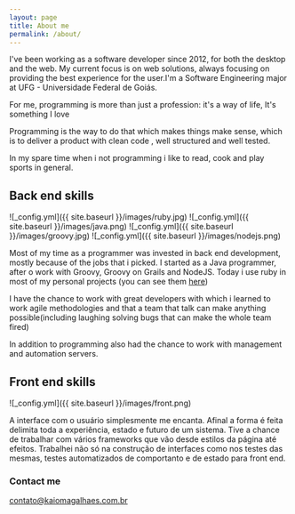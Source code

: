 ```yaml
---
layout: page
title: About me
permalink: /about/
---
```


I've been working as a software developer since 2012, for both the desktop and the web. My current focus is on web solutions, always focusing on providing the best experience for the user.I'm a Software Engineering major at UFG - Universidade Federal de Goiás.

For me, programming is more than just a profession: it's a way of life, It's something I love

Programming is the way to do that which makes things make sense, which is to deliver a product with clean code , well structured and well tested.

In my spare time when i not programming i like to read, cook and play sports in general.

## Back end skills
![_config.yml]({{ site.baseurl }}/images/ruby.jpg)
![_config.yml]({{ site.baseurl }}/images/java.png)
![_config.yml]({{ site.baseurl }}/images/groovy.jpg)
![_config.yml]({{ site.baseurl }}/images/nodejs.png)

Most of my time as a programmer was invested in back end development, mostly because of the jobs that i picked. I started as a Java programmer, after o work with Groovy, Groovy on Grails and NodeJS.
Today i use ruby in most of my personal projects (you can see them [here](https://github.com/kaiomagalhaes))

I have the chance to work with great developers with which i learned to work agile methodologies and that a team that talk can make anything possible(including laughing solving bugs that can make the whole team fired)

In addition to programming also had the chance to work with management and automation servers.

## Front end skills
![_config.yml]({{ site.baseurl }}/images/front.png)

A interface com o usuário simplesmente me encanta. Afinal a forma é feita delimita toda a experiência, estado e futuro de um sistema. Tive a chance de trabalhar com vários frameworks que vão desde estilos da página até efeitos. Trabalhei não só na construção de interfaces como nos testes das mesmas, testes automatizados de comportanto e de estado para front end.

### Contact me

[contato@kaiomagalhaes.com.br](mailto:contato@kaiomagalhaes.com.br)